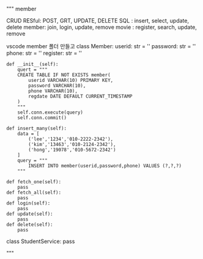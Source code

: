 """
member

CRUD
RESful: POST, GRT, UPDATE, DELETE
SQL : insert, select, update, delete 
member: join, login, update, remove
movie : register, search, update, remove

vscode
member 폴더 만들고
class Member:
    userid: str = ''
    password: str = ''
    phone: str = ''
    register: str = ''


    def __init__(self):
        quert = """
        CREATE TABLE IF NOT EXISTS member(
            userid VARCHAR(10) PRIMARY KEY,
            password VARCHAR(10),
            phone VARCHAR(10),
            regdate DATE DEFAULT CURRENT_TIMESTAMP
        )
        """
        self.conn.execute(query)
        self.conn.commit()

    def insert_many(self):
        data = [
            ('lee','1234','010-2222-2342'),
            ('kim','13463','010-2124-2342'),
            ('hong','19078','010-5672-2342')
        ]
        query = """
            INSERT INTO member(userid,password,phone) VALUES (?,?,?)
        """

    def fetch_one(self):
        pass
    def fetch_all(self):
        pass
    def login(self):
        pass
    def update(self):
        pass
    def delete(self):
        pass

class StudentService:
    pass

"""

